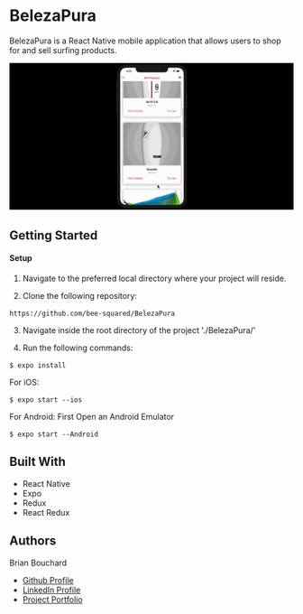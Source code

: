 # BelezaPura

BelezaPura is a React Native mobile application that allows users to shop for and sell surfing products.

![Intro Image](./README_Images/BelezaPura.gif "BelezaPura.gif")

## Getting Started

#### Setup

1. Navigate to the preferred local directory where your project will reside.

2. Clone the following repository:
```
https://github.com/bee-squared/BelezaPura
```

3. Navigate inside the root directory of the project './BelezaPura/'

4. Run the following commands:
```
$ expo install
```

For iOS:
```
$ expo start --ios
```

For Android:
First Open an Android Emulator
```
$ expo start --Android
```

## Built With

- React Native
- Expo
- Redux
- React Redux

## Authors

Brian Bouchard
- [Github Profile](https://github.com/bee-squared)
- [LinkedIn Profile](https://www.linkedin.com/in/brian-bouchard)
- [Project Portfolio](https://www.b-squared.life)